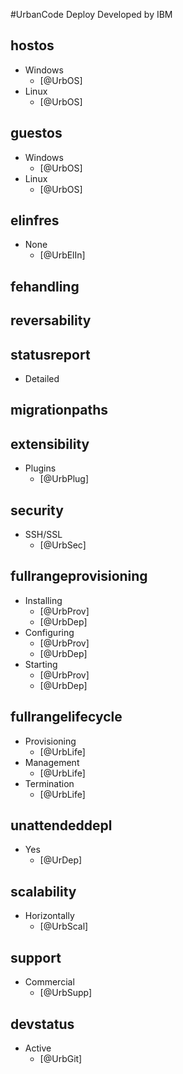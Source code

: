 #UrbanCode Deploy
Developed by IBM

## hostos
- Windows
    - [@UrbOS]
- Linux
    - [@UrbOS]

## guestos
- Windows
    - [@UrbOS]
- Linux
    - [@UrbOS]

## elinfres
- None
    - [@UrbElIn]

## fehandling

## reversability

## statusreport
- Detailed

## migrationpaths

## extensibility
- Plugins
    - [@UrbPlug]

## security
- SSH/SSL
    - [@UrbSec]

## fullrangeprovisioning
- Installing
    - [@UrbProv]
    - [@UrbDep] 
- Configuring
    - [@UrbProv]
    - [@UrbDep]
- Starting
    - [@UrbProv]
    - [@UrbDep]

## fullrangelifecycle
- Provisioning
    - [@UrbLife]
- Management
    - [@UrbLife]
- Termination
    - [@UrbLife]

## unattendeddepl
- Yes
    - [@UrDep]

## scalability
- Horizontally
    - [@UrbScal]

## support
- Commercial
    - [@UrbSupp]

## devstatus
- Active
    - [@UrbGit]
